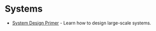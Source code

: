 # Systems

- [System Design Primer](https://github.com/donnemartin/system-design-primer/blob/master/README.md) - Learn how to design large-scale systems.
